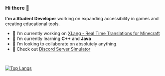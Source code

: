 ### Hi there 👋


**I'm a Student Developer** working on expanding accessibility in games and creating educational tools.

- 🔭 I’m currently working on [XLang - Real Time Translations for Minecraft](https://github.com/olijeffers0n/XLang)
- 🌱 I’m currently learning **C++** and **Java**
- 👯 I’m looking to collaborate on absolutely anything.
- 🤖 Check out [Discord Server Simulator](https://discord.gg/utmeHgk7Fd)

<br>

[![Top Langs](https://github-readme-stats.vercel.app/api/top-langs/?username=Brazil-0034&theme=onedark&layout=compact)](https://github.com/anuraghazra/github-readme-stats)
